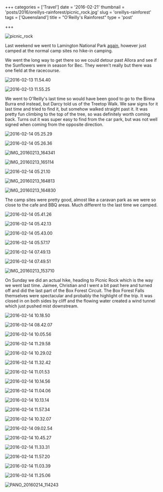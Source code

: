 +++
categories = ['Travel']
date = '2016-02-21'
thumbnail = 'posts/2016/oreillys-rainforest/picnic_rock.jpg'
slug = 'oreillys-rainforest'
tags = ['Queensland']
title = "O'Reilly's Rainforest"
type = 'post'

+++

![picnic_rock](picnic_rock.jpg)

Last weekend we went to Lamington National Park [again](/posts/2014/2014-04-22-lamington-national-park/), however just camped at the normal camp sites no hike-in camping.

We went the long way to get there so we could detour past Allora and see if the Sunflowers were in season for Bec. They weren't really but there was one field at the racecourse.

![2016-02-13 11.54.40](2016-02-13-11-54-40.jpg)

![2016-02-13 11.55.25](2016-02-13-11-55-25.jpg)

We went to O'Reilly's last time so would have been good to go to the Binna Burra end instead, but Darcy told us of the Treetop Walk. We saw signs for it last time and tried to find it, but somehow walked straight past it. It was pretty fun climbing to the top of the tree, so was definitely worth coming back. Turns out it was super easy to find from the car park, but was not well signed when coming from the opposite direction.

![2016-02-14 05.25.29](2016-02-14-05-25-29.jpg)

![2016-02-14 05.26.36](2016-02-14-05-26-36.jpg)

![IMG_20160213_164341](img_20160213_164341.jpg)

![IMG_20160213_165114](img_20160213_165114.jpg)

![2016-02-14 05.21.10](2016-02-14-05-21-10.jpg)

![IMG_20160213_164813](img_20160213_164813.jpg)

![IMG_20160213_164830](img_20160213_164830.jpg)

The camp sites were pretty good, almost like a caravan park as we were so close to the cafe and BBQ areas. Much different to the last time we camped.

![2016-02-14 05.41.26](2016-02-14-05-41-26.jpg)

![2016-02-14 05.42.13](2016-02-14-05-42-13.jpg)

![2016-02-14 05.43.00](2016-02-14-05-43-00.jpg)

![2016-02-14 05.57.17](2016-02-14-05-57-17.jpg)

![2016-02-14 07.49.13](2016-02-14-07-49-13.jpg)

![2016-02-14 07.49.51](2016-02-14-07-49-51.jpg)

![IMG_20160213_153710](img_20160213_153710.jpg)

On Sunday we did an actual hike, heading to Picnic Rock which is the way we went last time. Jaimee, Christian and I went a bit past here and turned off and did the last part of the Box Forest Circuit. The Box Forest Falls themselves were spectacular and probably the highlight of the trip. It was closed in on both sides by cliff and the flowing water created a wind tunnel which just pushed mist downstream.

![2016-02-14 10.18.50](2016-02-14-10-18-50.jpg)

![2016-02-14 08.42.07](2016-02-14-08-42-07.jpg)

![2016-02-14 10.05.56](2016-02-14-10-05-56.jpg)

![2016-02-14 11.29.58](2016-02-14-11-29-58.jpg)

![2016-02-14 10.29.02](2016-02-14-10-29-02.jpg)

![2016-02-14 11.32.42](2016-02-14-11-32-42.jpg)

![2016-02-14 11.01.53](2016-02-14-11-01-53.jpg)

![2016-02-14 10.14.56](2016-02-14-10-14-56.jpg)

![2016-02-14 11.04.06](2016-02-14-11-04-06.jpg)

![2016-02-14 10.13.14](2016-02-14-10-13-14.jpg)

![2016-02-14 11.57.34](2016-02-14-11-57-34.jpg)

![2016-02-14 10.32.07](2016-02-14-10-32-07.jpg)

![2016-02-14 09.02.54](2016-02-14-09-02-54.jpg)

![2016-02-14 10.45.27](2016-02-14-10-45-27.jpg)

![2016-02-14 11.33.31](2016-02-14-11-33-31.jpg)

![2016-02-14 11.57.20](2016-02-14-11-57-20.jpg)

![2016-02-14 11.03.39](2016-02-14-11-03-39.jpg)

![2016-02-14 11.25.06](2016-02-14-11-25-06.jpg)

![PANO_20160214_114243](pano_20160214_114243.jpg)